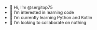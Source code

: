 - 👋 Hi, I’m @sergitop75
- 👀 I’m interested in learning code
- 🌱 I’m currently learning Python and Kotlin
- 💞️ I’m looking to collaborate on nothing

<!---
sergitop75/sergitop75 is a ✨ special ✨ repository because its `README.md` (this file) appears on your GitHub profile.
You can click the Preview link to take a look at your changes.
--->
